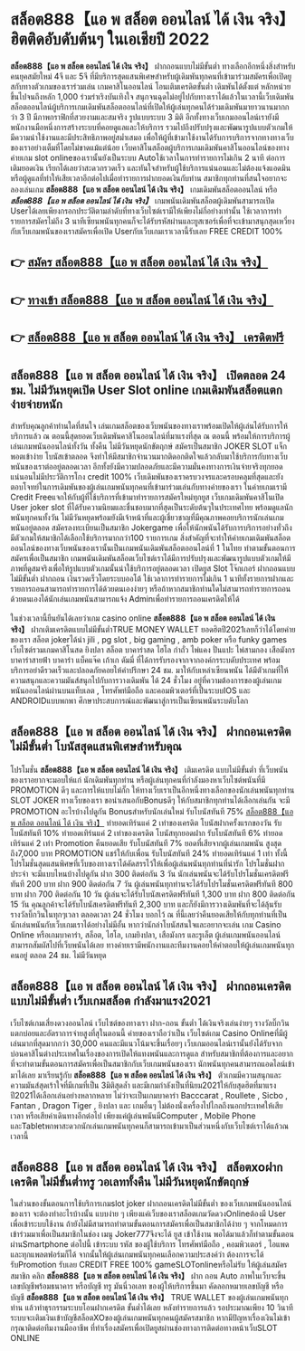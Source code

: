 # สล็อต888【แอ พ สล็อต ออนไลน์ ได้ เงิน จริง】  ฮิตติดอับดับต้นๆ ในเอเชียปี 2022

**สล็อต888【แอ พ สล็อต ออนไลน์ ได้ เงิน จริง】** ฝากถอนแบบไม่มีขั้นต่ำ  ทางเลือกอีกหนึ่งสิ่งสำหรับคนยุคสมัยใหม่ 4จี และ 5จี ที่มีบริการสุดแสนพิเศษสำหรับผู้เดิมพันทุกคนที่เข้ามาร่วมสมัครเพื่อเปิดยูสกับทางตัวเกมของเราร่วมเล่น เกมคาสิโนออนไลน์ โอนเติมเครดิตขั้นต่ำ เดิมพันได้ตั้งแต่ หลักหน่วยขึ้นไปจนถึงหลัก 1,000 ร่วมร่าเริงบันเทิงใจ สนุกจนฉุดไม่อยู่ไปกับทางเราได้แล้วในเวลานี้เว็บเดิมพันสล็อตออนไลน์ผู้บริการเกมเดิมพันสล็อตออนไลน์ที่เปิดให้ผู้เล่นทุกคนได้ร่วมเดิมพันมายาวนานมากกว่า 3 ปี มีภาพกราฟิกที่สวยงามและสมจริง รูปแบบระบบ 3 มิติ
อีกทั้งทางเว็บเกมออนไลน์เรายังมี พนักงานมือหนึ่งการสร้างระบบที่คอยดูแลและให้บริการ  รวมไปถึงปรับปรุงและพัฒนารูปแบบตัวเกมให้มีความน่าใช้งานและมีประสิทธิภาพอยู่สม่ำเสมอ เพื่อให้ผู้ที่เข้ามาใช้งานได้รับการบริการจากทางทางเว็บของเราอย่างเต็มที่โดยไม่ขาดแม้แต่น้อย เว็บคาสิโนสล็อตผู้บริการเกมเดิมพันคาสิโนออนไลน์ของทางค่ายเกม slot onlineของเรานั้นยังเป็นระบบ Autoใช้เวลาในการทำรายการไม่เกิน 2 นาที ต่อการเติมยอดเงิน เรียกได้เลยว่าสะดวกรวดเร็ว และทันใจสำหรับผู้ใช้บริการแน่นอนและไม่ต้องแจ้งแอดมินหรือผู้ดูแลที่ทำให้เสียเวลาอีกต่อไปเมื่อทำรายการฝากยอดเงินกับท่าน
สมาชิกทุกท่านที่สนใจอยากจะลองเล่นเกม **สล็อต888【แอ พ สล็อต ออนไลน์ ได้ เงิน จริง】** เกมเดิมพันสล็อตออนไลน์ หรือ ***สล็อต888【แอ พ สล็อต ออนไลน์ ได้ เงิน จริง】*** เกมพนันเดิมพันสล็อตผู้เดิมพันสามารถเปิด Userได้เลยเพียงกรอกประวัติตามลำดับที่ทางเว็บไซต์เรามีให้เพียงไม่กี่อย่างเท่านั้น ใช้เวลาการทำรายการสมัครไม่ถึง 3 นาทีเซียนพนันทุกคนก็จะได้รับรหัสผ่านและยูสเซอร์เพื่อที่จะเข้ามาสนุกสุดเหวี่ยงกับเว็บเกมพนันของเราสมัครเพื่อเปิด Userกับเว็บเกมเราเวลานี้รับเลย FREE CREDIT 100%

## 👉 [สมัคร สล็อต888【แอ พ สล็อต ออนไลน์ ได้ เงิน จริง】](https://archa888.com/)
## 👉 [ทางเข้า สล็อต888【แอ พ สล็อต ออนไลน์ ได้ เงิน จริง】](https://archa888.com/)
## 👉 [สล็อต888【แอ พ สล็อต ออนไลน์ ได้ เงิน จริง】 เครดิตฟรี](https://archa888.com/)

## สล็อต888【แอ พ สล็อต ออนไลน์ ได้ เงิน จริง】 เปิดตลอด  24 ชม. ไม่มีวันหยุดเปิด User Slot online เกมเดิมพันสล็อตแตกง่ายจ่ายหนัก

สำหรับคุณลูกค้าท่านใดที่สนใจ เล่นเกมสล็อตของเว็บพนันของทางเราพร้อมเปิดให้ผู้เล่นได้รับการให้บริการแล้ว ณ ตอนนี้สุดยอดเว็บเดิมพันคาสิโนออนไลน์ที่มาแรงที่สุด ณ ตอนนี้ พร้อมให้การบริการผู้เล่นเกมพนันออนไลน์ทั้งวัน ทั้งคืน ไม่มีวันหยุดนักขัตฤกษ์ สมัครเป็นสมาชิก JOKER SLOT แจ็กพอตเข้าง่าย โบนัสเข้าตลอด จึงทำให้มีสมาชิกจำนวนมากติดอกติดใจแล้วกลับมาใช้บริการกับทางเว็บพนันของเราต่ออยู่ตลอดเวลา อีกทั้งยังมีความปลอดภัยและมีความมั่นคงทางการเงินจ่ายจริงทุกยอดแน่นอนไม่มีประวัติการโกง credit 100% เว็บเดิมพันของเราครบวงจรและครอบคลุมที่สุดและยังตอบโจทย์ในการเดิมพันของผู้เล่นเกมพนันทุกคนที่เข้ามาร่วมเล่นกับทางค่ายของเรา
ในค่ายเกมเรามี Credit Freeแจกให้กับผู้ที่ใช้บริการที่เข้ามาทำรายการสมัครใหม่ทุกยูส เว็บเกมเดิมพันคาสิโนเปิด User joker slot ที่ได้รับความนิยมและชื่นชอบมากที่สุดเป็นระดับต้นๆในประเทศไทย พร้อมดูแลนักพนันทุกคนทั้งวัน ไม่มีวันหยุดพร้อมยังมีเจ้าหน้าที่และผู้เชี่ยวชาญที่มีคุณภาพคอยบริการนักเล่นเกมพนันอยู่ตลอด สมัครลงทะเบียนเป็นสมาชิก Jokergame เพื่อให้นักพนันได้รับการบริการอย่างทั่วถึงมีตัวเกมให้สมาชิกได้เลือกใช้บริการมากกว่า100 รายการเกม
สิ่งสำคัญที่จะทำให้ค่ายเกมเดิมพันสล็อตออนไลน์ของทางเว็บพนันของเรานั้นเป็นเกมพนันเดิมพันสล็อตออนไลน์ที่ 1 ในไทย ทำตามขั้นตอนการสมัครเพื่อเป็นสมาชิก  เกมพนันเดิมพันสล็อตเว็บไซต์เราได้มีการปรับปรุงและพัฒนารูปแบบตัวเกมให้มีภาพที่ดูสมจริงเพื่อให้รูปแบบตัวเกมนั้นน่าใช้บริการอยู่ตลอดเวลา เปิดยูส Slot โจ๊กเกอร์ ฝากถอนแบบไม่มีขั้นต่ำ ฝากถอน เงินรวดเร็วโดยระบบออโต้ ใช้เวลาการทำรายการไม่เกิน 1 นาทีทั้งรายการฝากและรายการถอนสามารถทำรายการได้ด้วยตนเองง่ายๆ หรือถ้าหากสมาชิกท่านใดไม่สามารถทำรายการถอนด้วยตนเองได้นักเล่นเกมพนันสามารถแจ้ง Adminเพื่อทำรายการถอนเครดิตให้ได้

ในช่วงเวลานี้ยืนยันได้เลยว่าเกม casino online **สล็อต888【แอ พ สล็อต ออนไลน์ ได้ เงิน จริง】** ฝากเติมเครดิตแบบไม่มีขั้นต่ำTRUE MONEY WALLET ยอดฮิตปี2021เลยก็ว่าได้โดยค่ายของเรา สล็อต jokerได้นำ  jili , pg slot , big gaming , amb poker หรือ funky games เว็บไซต์รวมเกมคาสิโนสด ยิงปลา สล็อต บาคาร่าสด ไฮโล กำถั่ว ไพ่แคง ปั่นแปะ ไพ่สามกอง เสือมังกร บาคาร่าสายฟ้า บาคาร่า แบ็คแจ๊ค เก้าเก ดัมมี่ ที่ได้การรับรองจากจากองค์กรระบดับประเทศ พร้อมบริการอย่าดีรวดเร็วและปลอดภัยคอยให้คำปรึกษา 24 ชม. มาให้กับเหล่าเซียนพนัน ได้มีตัวเกมที่ให้ความสนุกและความมันส์สนุกไปกับการวางเดิมพัน ได้ 24 ชั่วโมง อยู่ที่ความต้องการของผู้เล่นเกมพนันออนไลน์ผ่านบนแท็บเลต , โทรศัพท์มือถือ และคอมพิวเตอร์ที่เป็นระบบIOS และ ANDROIDแบบพกพา ศึกษาประสบการณ์และพัฒนาสู่การเป็นเซียนพนันระบดับโลก

## สล็อต888【แอ พ สล็อต ออนไลน์ ได้ เงิน จริง】 ฝากถอนเครดิตไม่มีขั้นต่ำ โบนัสสุดแสนพิเศษสำหรับคุณ

โปรโมชั่น **สล็อต888【แอ พ สล็อต ออนไลน์ ได้ เงิน จริง】** เติมเครดิต แบบไม่มีขั้นต่ำ ที่เว็บพนันของเราอยากจะมอบให้แก่  นักเดิมพันทุกท่าน หรือผู้เล่นทุกคนที่กำลังมองหาเว็บไซต์พนันที่มี  PROMOTION ดีๆ และการให้แบบไม่กั๊ก ให้ทางเว็บเราเป็นอีกหนึ่งทางเลือกของนักเล่นพนันทุกท่าน SLOT JOKER ทางเว็บของเรา ขอนำเสนอกับBonusดีๆ ให้กับสมาชิกทุกท่านได้เลือกเล่นกัน จะมี PROMOTION อะไรบ้างไปดูกัน
Bonusสำหรับนักเล่นใหม่ รับโบนัสทันที 75% [สล็อต888【แอ พ สล็อต ออนไลน์ ได้ เงิน จริง】](https://archa888.com/) ทำยอดเทิร์นแค่ 2 เท่าของเครดิต
โบนัสฝากครั้งแรกของวัน รับโบนัสทันที 10% ทำยอดเทิร์นแค่ 2 เท่าของเครดิต
โบนัสทุกยอดฝาก รับโบนัสทันที 6% ทำยอดเทิร์นแค่ 2 เท่า
 Promotion คืนยอดเสีย รับโบนัสทันที 7% ยอดที่เสียจากผู้เล่นเกมพนัน สูงสุดถึง7,000 บาท
 PROMOTION แชร์ให้กับเพื่อน รับโบนัสทันที 24% ทำยอดเทิร์นแค่ 1 เท่า
ทั้งนี้โปรโมชั่นสุดแสนพิศษที่เว็บของทางเราได้คัดสรรไว้ให้เพื่อผู้เล่นพนันทุกท่านที่น่ารัก โปรโมชั่นฝากประจำ จะมีแบบไหนบ้างไปดูกัน
ฝาก 300 ติดต่อกัน 3 วัน นักเล่นพนันจะได้รับโปรโมชั่นเครดิตฟรีทันที 200 บาท
ฝาก 900 ติดต่อกัน 7 วัน ผู้เล่นพนันทุกท่านจะได้รับโปรโมชั่นเครดิตฟรีทันที 800 บาท
ฝาก 700 ติดต่อกัน 10 วัน ผู้เล่นจะได้รับโบนัสเครดิตฟรีทันที 1,300 บาท
ฝาก 800 ติดต่อกัน 15 วัน คุณลูกค้าจะได้รับโบนัสเครดิตฟรีทันที 2,300 บาท
และก็ยังมีการวางเดิมพันที่จะได้ลุ้นรับรางวัลบิ๊กวินในทุกๆเวลา ตลอดเวลา 24 ชั่วโมง บอกไว้ ณ ที่นี้เลยว่าคืนยอดเสียให้กับทุกท่านที่เป็นนักเล่นพนันกับเว็บเกมเราได้อย่างไม่มีอั้น หากว่านักล่าโบนัสสนใจและอยากจะเล่น เกม  Casino Online หรือเกมบาคาร่า, สล็อต, ไฮโล, เกมยิงปลา, เสือมังกร และรูเล็ต ผู้เล่นเกมพนันออนไลน์สามารถสัมผัสไปที่เว็บพนันได้เลย ทางค่ายเรามีพนักงานและทีมงานคอยให้คำตอบให้ผู้เล่นเกมพนันทุกคนอยู่ ตลอด 24 ชม. ไม่มีวันหยุด

## สล็อต888【แอ พ สล็อต ออนไลน์ ได้ เงิน จริง】 ฝากถอนเครดิต แบบไม่มีขั้นต่ำ  เว็บเกมสล็อต กำลังมาแรง2021

เว็บไซต์เกมเสี่ยงดวงออนไลน์ เว็บไซต์ของทางเรา ฝาก-ถอน ขั้นต่ำ ได้เงินจริงเล่นง่ายๆ รางวัลบิ๊กวินแตกบ่อยและอัตราการจ่ายสูงที่สุในตอนนี้ ค่ายของเราถือว่าเป็น เว็บไซต์เกม  Casino Onlineที่มีผู้เล่นมากที่สุดมากกว่า 30,000 คนและมีแนวโน้มจะขึ้นเรื่อยๆ เว็บเกมออนไลน์เรานั้นยังได้รับจากบ่อนคาสิโนต่างประเทศในเรื่องของการเปิดให้แทงพนันและการดูแล สำหรับสมาชิกที่ต้องการและอยากที่จะทำตามขั้นตอนการสมัครเพื่อเป็นสมาชิกกับเว็บเกมพนันของเรา นักพนันทุกคนสามารถแอดไลน์เข้ามาได้เลย
	มาเรียนรู้กับ **สล็อต888【แอ พ สล็อต ออนไลน์ ได้ เงิน จริง】** ตัวเกมมีความสนุกและความมันส์สุดเร้าใจที่มีเกมที่เป็น 3มิติสุดล้ำ และมีเกมกำลังเป็นที่นิยม2021ให้กับสุดฮิตที่มาแรงปี2021ได้เลือกเล่นอย่างหลากหลาย  ไม่ว่าจะเป็นเกมบาคาร่า Bacccarat , Roullete , Sicbo , Fantan , Dragon Tiger , ยิงปลา และ เกมอื่นๆ ไม่ต้องนั่งเครื่องไปไกลถึงนอกประเทศให้เสียเวลา หรือเสียค่าเดินทางอีกต่อไป เพียงแค่ผู้เล่นพนันมีComputer , Mobile Phone และTabletพกพาสะดวกนักเล่นเกมพนันทุกคนก็สามารถเข้ามาเป็นส่วนหนึ่งกับเว็บไซต์เราได้แล้วณ เวลานี้

## สล็อต888【แอ พ สล็อต ออนไลน์ ได้ เงิน จริง】 สล็อตxoฝากเครดิต ไม่มีขั้นต่ำทรู วอเลททั้งคืน ไม่มีวันหยุดนักขัตฤกษ์

ในส่วนของขั้นตอนการใช้บริการเกมslot joker ฝากถอนเครดิตไม่มีขั้นต่ำ ของเว็บเกมพนันออนไลน์ของเรา จะต้องทำอะไรบ้างนั้น แบบง่าย ๆ เพียงแค่เว็บของเราสล็อตเกมวัดดวงOnlineต้องมี User เพื่อเข้าระบบใช้งาน ถ้ายังไม่มีสามารถทำตามขั้นตอนการสมัครเพื่อเป็นสมาชิกได้ง่าย ๆ จากโหมดการเข้าร่วมมาเพื่อเป็นสมาชิกในช่อง เมนู Joker777จึงจะได้ ยูส เข้าใช้งาน พอได้มาแล้วก็ทำตามขั้นตอนผ่านSmartphone ต่อไปนี้
เข้าระบบ รหัส  ของผู้ใช้บริการ โทรศัพท์มือถือ , คอมพิวเตอร์ , ไอแพด และทุกแพลตฟอร์มก็ได้
จากนั้นให้ผู้เล่นเกมพนันทุกคนเลือกความประสงค์ว่า ต้องการจะได้รับPromotion รับเลย CREDIT FREE 100% gameSLOTonlineหรือไม่รับ
ให้ผู้เล่นสมัครสมาชิก คลิก **สล็อต888【แอ พ สล็อต ออนไลน์ ได้ เงิน จริง】** ฝาก ถอน Auto ภาพในเว็บจะขึ้นเลขบัญชีพร้อมธนาคาร หรือบัญชี ทรู มันนี่วอเลท ของผู้ให้บริการขึ้นมา
คัดลอกหมายเลขบัญชี หรือบัญชี **สล็อต888【แอ พ สล็อต ออนไลน์ ได้ เงิน จริง】** TRUE WALLET ของผู้เล่นเกมพนันทุกท่าน แล้วทำธุรกรรมระบบโอนฝากเครดิต ขั้นต่ำได้เลย
หลังทำรายการแล้ว รอประมาณเพียง 10 วินาที ระบบจะเติมเงินเข้าบัญชีสล็อตXOของผู้เล่นเกมพนันทุกคนผู้สมัครสมาชิก
หากมีปัญหาเรื่องเงินไม่เข้า กรุณาติดต่อทีมงานมืออาชีพ ที่ทำเรื่องสมัครเพื่อเปิดยูสผ่านช่องทางการติดต่อทางหน้าเว็บSLOT ONLINE


